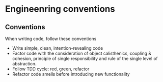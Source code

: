 # Engineenring conventions

## Conventions

When writing code, follow these conventions

- Write simple, clean, intention-revealing code
- Factor code with the consideration of object calisthenics, coupling & cohesion, principle of single responsibility and rule of the single level of abstraction.
- Follow TDD cycle: red, green, refactor
- Refactor code smells before introducing new functionality
